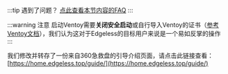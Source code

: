 :::tip 遇到了问题？
[点此查看本节内容的FAQ](../faq/entrydenied.md) 
:::

:::warning 注意
启动Ventoy需要**关闭安全启动**或自行导入Ventoy的证书（[参考Ventoy文档](https://ventoy.net/cn/doc_secure.html)），我们认为这对于Edgeless的目标用户来说是一个易如反掌的操作
:::

我们修改并转存了一份来自360急救盘的引导介绍页面，请点击此链接查看：[https://home.edgeless.top/guide/](https://home.edgeless.top/guide/)